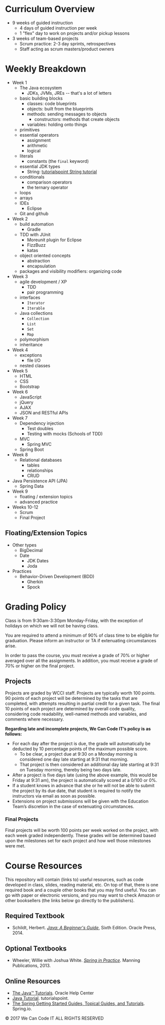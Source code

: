 # Curriculum Overview

- 9 weeks of guided instruction
  - 4 days of guided instruction per week
  - 1 "flex" day to work on projects and/or pickup lessons
- 3 weeks of team-based projects
  - Scrum practice: 2-3 day sprints, retrospectives
  - Staff acting as scrum masters/product owners

# Weekly Breakdown

- Week 1
  - The Java ecosystem
    - JDKs, JVMs, JREs -- that's a lot of letters
  - basic building blocks
    - classes: code blueprints
    - objects: built from the blueprints
    - methods: sending messages to objects
      - constructors: methods that create objects
    - variables: holding onto things
  - primitives
  - essential operators
    - assignment
    - arithmetic
    - logical
  - literals
    - constants (the `final` keyword)
  - essential JDK types
    - String: [tutorialspoint String tutorial](https://www.tutorialspoint.com/java/java_strings.htm)
  - conditionals
    - comparison operators
    - the ternary operator
  - loops
  - arrays
  - IDEs
    - Eclipse
  - Git and github
- Week 2
  - build automation
    - Gradle
  - TDD with JUnit
    - Moreunit plugin for Eclipse
    - FizzBuzz
    - katas
  - object oriented concepts
    - abstraction
    - encapsulation
  - packages and visibility modifiers: organizing code
- Week 3
  - agile development / XP
    - TDD
    - pair programming
  - interfaces
    - `Iterator`
    - `Iterable`
  - Java collections
    - `Collection`
    - `List`
    - `Set`
    - `Map`
  - polymorphism
  - inheritance
- Week 4
  - exceptions
    - file I/O
  - nested classes
- Week 5
  - HTML
  - CSS
  - Bootstrap
- Week 6
  - JavaScript
  - jQuery
  - AJAX
  - JSON and RESTful APIs
- Week 7
  - Dependency injection
    - Test doubles
    - Testing with mocks (Schools of TDD)
  - MVC
    - Spring MVC
  - Spring Boot
- Week 8
  - Relational databases
    - tables
    - relationships
    - CRUD
 - Java Persistence API (JPA)
    - Spring Data
- Week 9
  - floating / extension topics
  - advanced practice
- Weeks 10-12
  - Scrum
  - Final Project

## Floating/Extension Topics
- Other types
  - BigDecimal
  - Date
    - JDK Dates
    - Joda
- Practices
  - Behavior-Driven Development (BDD)
    - Gherkin
    - Spock

# Grading Policy

Class is from 9:30am-3:30pm Monday-Friday, with the exception of holidays on which we will not be having class.

You are required to attend a minimum of 90% of class time to be eligible for graduation. Please inform an instructor or TA if extenuating circumstances arise.

In order to pass the course, you must receive a grade of 70% or higher averaged over all the assignments. In addition, you must receive a grade of 70% or higher on the final project.

## Projects

Projects are graded by WCCI staff. Projects are typically worth 100 points. 90 points of each project will be determined by the tasks that are completed, with attempts resulting in partial credit for a given task. The final 10 points of each project are determined by overall code quality, considering code readability, well-named methods and variables, and comments where necessary.

**Regarding late and incomplete projects, We Can Code IT’s policy is as follows:**
* For each day after the project is due, the grade will automatically be deducted by 10 percentage points of the maximum possible score.
  * To be clear, a project due at 9:30 on a Monday morning is considered one day late starting at 9:31 that morning. 
  * That project is then considered an additional day late starting at 9:31 on Tuesday morning, thereby being two days late.
* After a project is five days late (using the above example, this would be Friday at 9:31 am), the project is automatically scored at a 0/100 or 0%.
* If a student knows in advance that she or he will not be able to submit the project by its due date, that student is required to notify the instructors via email as soon as possible.
* Extensions on project submissions will be given with the Education Team’s discretion in the case of extenuating circumstances.


### Final Projects

Final projects will be worth 100 points per week worked on the project, with each week graded independently. These grades will be determined based upon the milestones set for each project and how well those milestones were met.


# Course Resources

This repository will contain (links to) useful resources, such as code developed in class, slides, reading material, etc. On top of that, there is one required book and a couple other books that you may find useful. You can go with paper or electronic versions, and you may want to check Amazon or other booksellers (the links below go directly to the publishers).

## Required Textbook
- Schildt, Herbert. [*Java: A Beginner's Guide*](https://www.mhprofessional.com/9780071809252-usa-java-a-beginners-guide-sixth-edition-group), Sixth Edition. Oracle Press, 2014.

## Optional Textbooks
- Wheeler, Willie with Joshua White. [*Spring in Practice*](https://www.manning.com/books/spring-in-practice). Manning Publications, 2013.

## Online Resources
- [The Java™ Tutorials](https://docs.oracle.com/javase/tutorial/). Oracle Help Center
- [Java Tutorial](https://www.tutorialspoint.com/java/). tutorialspoint.
- [The Spring Getting Started Guides, Topical Guides, and Tutorials](https://spring.io/guides). Spring.io.


© 2017 We Can Code IT ALL RIGHTS RESERVED